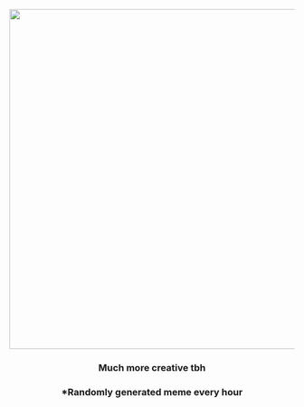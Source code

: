 <p align="center">
        <img src="https://i.redd.it/uy990wovmoa91.jpg" width="600" height="600">
        </p>
        <h3 align="center">Much more creative tbh</h3>
        <h3 align="center">*Randomly generated meme every hour</h3>
    